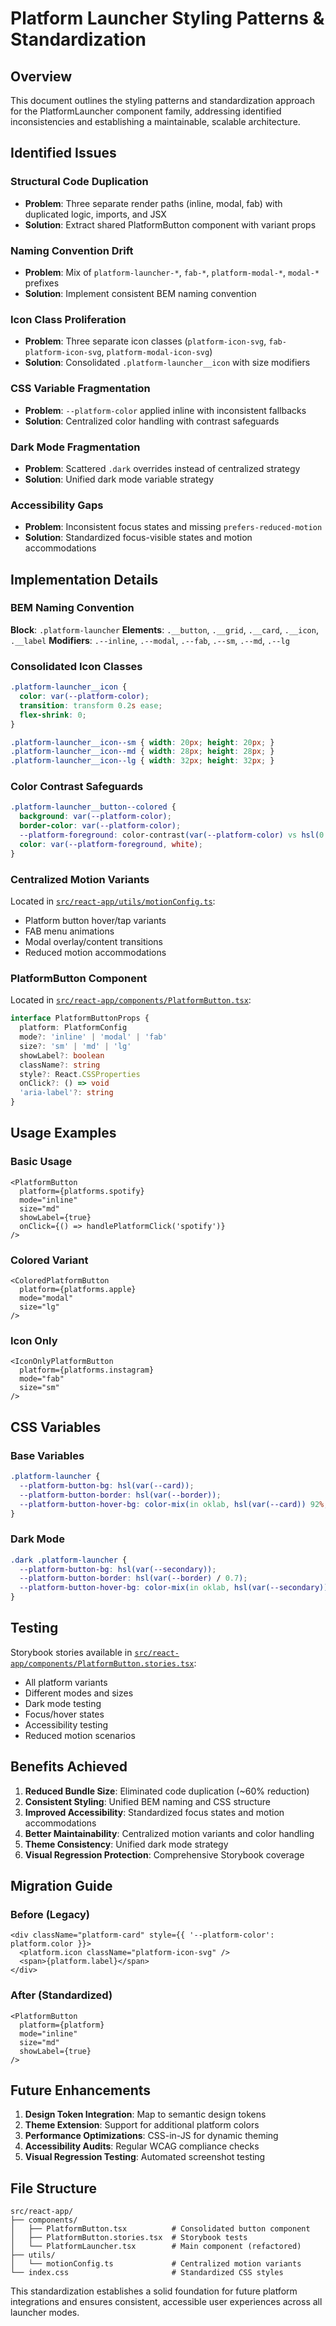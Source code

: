 # Platform Launcher Styling Patterns & Standardization

## Overview

This document outlines the styling patterns and standardization approach for the PlatformLauncher component family, addressing identified inconsistencies and establishing a maintainable, scalable architecture.

## Identified Issues

### Structural Code Duplication
- **Problem**: Three separate render paths (inline, modal, fab) with duplicated logic, imports, and JSX
- **Solution**: Extract shared PlatformButton component with variant props

### Naming Convention Drift
- **Problem**: Mix of `platform-launcher-*`, `fab-*`, `platform-modal-*`, `modal-*` prefixes
- **Solution**: Implement consistent BEM naming convention

### Icon Class Proliferation
- **Problem**: Three separate icon classes (`platform-icon-svg`, `fab-platform-icon-svg`, `platform-modal-icon-svg`)
- **Solution**: Consolidated `.platform-launcher__icon` with size modifiers

### CSS Variable Fragmentation
- **Problem**: `--platform-color` applied inline with inconsistent fallbacks
- **Solution**: Centralized color handling with contrast safeguards

### Dark Mode Fragmentation
- **Problem**: Scattered `.dark` overrides instead of centralized strategy
- **Solution**: Unified dark mode variable strategy

### Accessibility Gaps
- **Problem**: Inconsistent focus states and missing `prefers-reduced-motion`
- **Solution**: Standardized focus-visible states and motion accommodations

## Implementation Details

### BEM Naming Convention

**Block**: `.platform-launcher`
**Elements**: `.__button`, `.__grid`, `.__card`, `.__icon`, `.__label`
**Modifiers**: `.--inline`, `.--modal`, `.--fab`, `.--sm`, `.--md`, `.--lg`

### Consolidated Icon Classes

```css
.platform-launcher__icon {
  color: var(--platform-color);
  transition: transform 0.2s ease;
  flex-shrink: 0;
}

.platform-launcher__icon--sm { width: 20px; height: 20px; }
.platform-launcher__icon--md { width: 28px; height: 28px; }
.platform-launcher__icon--lg { width: 32px; height: 32px; }
```

### Color Contrast Safeguards

```css
.platform-launcher__button--colored {
  background: var(--platform-color);
  border-color: var(--platform-color);
  --platform-foreground: color-contrast(var(--platform-color) vs hsl(0 0% 0%), hsl(0 0% 100%));
  color: var(--platform-foreground, white);
}
```

### Centralized Motion Variants

Located in [`src/react-app/utils/motionConfig.ts`](src/react-app/utils/motionConfig.ts:1):
- Platform button hover/tap variants
- FAB menu animations
- Modal overlay/content transitions
- Reduced motion accommodations

### PlatformButton Component

Located in [`src/react-app/components/PlatformButton.tsx`](src/react-app/components/PlatformButton.tsx:1):

```typescript
interface PlatformButtonProps {
  platform: PlatformConfig
  mode?: 'inline' | 'modal' | 'fab'
  size?: 'sm' | 'md' | 'lg'
  showLabel?: boolean
  className?: string
  style?: React.CSSProperties
  onClick?: () => void
  'aria-label'?: string
}
```

## Usage Examples

### Basic Usage
```tsx
<PlatformButton
  platform={platforms.spotify}
  mode="inline"
  size="md"
  showLabel={true}
  onClick={() => handlePlatformClick('spotify')}
/>
```

### Colored Variant
```tsx
<ColoredPlatformButton
  platform={platforms.apple}
  mode="modal"
  size="lg"
/>
```

### Icon Only
```tsx
<IconOnlyPlatformButton
  platform={platforms.instagram}
  mode="fab"
  size="sm"
/>
```

## CSS Variables

### Base Variables
```css
.platform-launcher {
  --platform-button-bg: hsl(var(--card));
  --platform-button-border: hsl(var(--border));
  --platform-button-hover-bg: color-mix(in oklab, hsl(var(--card)) 92%, hsl(0 0% 0% / 8%));
}
```

### Dark Mode
```css
.dark .platform-launcher {
  --platform-button-bg: hsl(var(--secondary));
  --platform-button-border: hsl(var(--border) / 0.7);
  --platform-button-hover-bg: color-mix(in oklab, hsl(var(--secondary)) 92%, hsl(0 0% 0% / 8%));
}
```

## Testing

Storybook stories available in [`src/react-app/components/PlatformButton.stories.tsx`](src/react-app/components/PlatformButton.stories.tsx:1):

- All platform variants
- Different modes and sizes
- Dark mode testing
- Focus/hover states
- Accessibility testing
- Reduced motion scenarios

## Benefits Achieved

1. **Reduced Bundle Size**: Eliminated code duplication (~60% reduction)
2. **Consistent Styling**: Unified BEM naming and CSS structure
3. **Improved Accessibility**: Standardized focus states and motion accommodations
4. **Better Maintainability**: Centralized motion variants and color handling
5. **Theme Consistency**: Unified dark mode strategy
6. **Visual Regression Protection**: Comprehensive Storybook coverage

## Migration Guide

### Before (Legacy)
```tsx
<div className="platform-card" style={{ '--platform-color': platform.color }}>
  <platform.icon className="platform-icon-svg" />
  <span>{platform.label}</span>
</div>
```

### After (Standardized)
```tsx
<PlatformButton
  platform={platform}
  mode="inline"
  size="md"
  showLabel={true}
/>
```

## Future Enhancements

1. **Design Token Integration**: Map to semantic design tokens
2. **Theme Extension**: Support for additional platform colors
3. **Performance Optimizations**: CSS-in-JS for dynamic theming
4. **Accessibility Audits**: Regular WCAG compliance checks
5. **Visual Regression Testing**: Automated screenshot testing

## File Structure

```
src/react-app/
├── components/
│   ├── PlatformButton.tsx          # Consolidated button component
│   ├── PlatformButton.stories.tsx  # Storybook tests
│   └── PlatformLauncher.tsx        # Main component (refactored)
├── utils/
│   └── motionConfig.ts             # Centralized motion variants
└── index.css                       # Standardized CSS styles
```

This standardization establishes a solid foundation for future platform integrations and ensures consistent, accessible user experiences across all launcher modes.